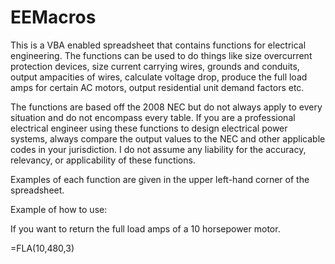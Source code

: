 # EEMacros
This is a VBA enabled spreadsheet that contains functions for electrical engineering. The functions can be used to do things like
size overcurrent protection devices, size current carrying wires, grounds and conduits, output ampacities of wires, calculate voltage drop,
produce the full load amps for certain AC motors, output residential unit demand factors etc.

The functions are based off the 2008 NEC but do not always apply to every situation and do not encompass every table. 
If you are a professional electrical engineer using these functions to design electrical power systems, always compare the
output values to the NEC and other applicable codes in your jurisdiction. I do not assume any liability for the accuracy, relevancy, or applicability of
these functions.

Examples of each function are given in the upper left-hand corner of the spreadsheet.

Example of how to use:

If you want to return the full load amps of a 10 horsepower motor.

=FLA(10,480,3)
